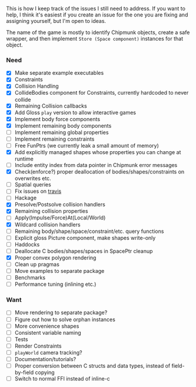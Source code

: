 This is how I keep track of the issues I still need to address.
If you want to help, I think it's easiest if you create an issue for the one you are fixing and assigning yourself, but I'm open to ideas.

The name of the game is mostly to identify Chipmunk objects, create a safe wrapper, and then implement `Store (Space component)` instances for that object.

### Need
- [x] Make separate example executables
- [x] Constraints
- [x] Collision Handling
- [x] CollideBodies component for Constraints, currently hardcoded to never collide
- [x] Remaining Collision callbacks
- [x] Add Gloss `play` version to allow interactive games
- [x] Implement body force components
- [x] Implement remaining body components
- [ ] Implement remaining global properties
- [ ] Implement remaining constraints
- [ ] Free FunPtrs (we currently leak a small amount of memory)
- [x] Add explicitly managed shapes whose properties you can change at runtime
- [ ] Include entity index from data pointer in Chipmunk error messages
- [x] Check(enforce?) proper deallocation of bodies/shapes/constraints on overwrites etc.
- [ ] Spatial queries
- [ ] Fix issues on [travis](https://travis-ci.org/jonascarpay/phycs)
- [ ] Hackage
- [x] Presolve/Postsolve collision handlers
- [x] Remaining collision properties
- [ ] Apply(Impulse/Force)At(Local/World)
- [x] Wildcard collision handlers
- [ ] Remaining body/shape/space/constraint/etc. query functions
- [ ] Explicit gloss Picture component, make shapes write-only
- [ ] Haddocks
- [ ] Deallocate C bodies/shapes/spaces in SpacePtr cleanup
- [x] Proper convex polygon rendering
- [ ] Clean up pragmas
- [ ] Move examples to separate package
- [ ] Benchmarks
- [ ] Performance tuning (inlining etc.)

### Want
- [ ] Move rendering to separate package?
- [ ] Figure out how to solve orphan instances
- [ ] More convenience shapes
- [ ] Consistent variable naming
- [ ] Tests
- [ ] Render Constraints
- [ ] `playWorld` camera tracking?
- [ ] Documentation/tutorials?
- [ ] Proper conversion between C structs and data types, instead of field-by-field copying
- [ ] Switch to normal FFI instead of inline-c
